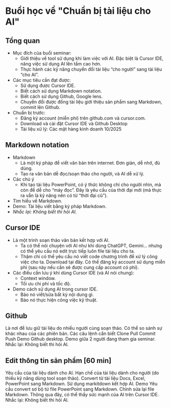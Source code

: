 # Buổi học về "Chuẩn bị tài liệu cho AI"

## Tổng quan

* Mục đích của buổi seminar:
    * Giới thiệu về tool sử dụng khi làm việc với AI. Đặc biệt là Cursor IDE, nâng việc sử dụng AI lên tầm cao hơn.
    * Thực hành các kỹ năng chuyển đổi tài liệu “cho người” sang tài liệu “cho AI”.
* Các mục tiêu cần đạt được:
    * Sử dụng được Cursor IDE.
    * Biết cách sử dụng Markdown notation.
    * Biết cách sử dụng Github, Google lens.
    * Chuyển đổi được đống tài liệu giới thiệu sản phẩm sang Markdown, commit lên Github.
* Chuẩn bị trước:
    * Đăng ký account (miễn phí) trên github.com và cursor.com.
    * Download và cài đặt Cursor IDE và Github Desktop
    * Tài liệu xử lý: Các mặt hàng kinh doanh 10/2025 

## Markdown notation

* Markdown
    * Là một ký pháp để viết văn bản trên internet. Đơn giản, dễ nhớ, đủ dùng.
    * Tạo ra văn bản dễ đọc/soạn thảo cho người, và AI dễ xử lý.
* Các chú ý
    * Khi tạo tài liệu PowerPoint, có ý thức không chỉ cho người nhìn, mà còn để dễ cho “máy đọc”. Đây là yêu cầu của thời đại mới (mà thực ra vẫn là kỹ năng nên có từ “thời đại cũ”).
* Tìm hiểu về Markdown.
* Demo: Tài liệu viết bằng ký pháp Markdown.
* *Nhắc lại: Không biết thì hỏi AI.*

## Cursor IDE

* Là một trình soạn thảo văn bản kết hợp với AI.
    * Ta có thể nói chuyện với AI như khi dùng ChatGPT, Gemini… nhưng có thể yêu cầu nó edit trực tiếp luôn file tài liệu cho ta.
    * Thậm chí có thể yêu cầu nó viết code chương trình để xử lý công việc cho ta.
Download tại đây. Có thể đăng ký account sử dụng miễn phí (sau này nếu cần sẽ được cung cấp account có phí).
* Các điều cần lưu ý khi dùng Cursor IDE (và AI nói chung):
    * Context window.
    * Tối ưu chi phí và tốc độ.
* Demo cách sử dụng AI trong cursor IDE.
    * Bảo nó viết/sửa bất kỳ nội dung gì.
    * Bảo nó thực hiện công việc kỹ thuật.

## Github

Là nơi để lưu giữ tài liệu do nhiều người cùng soạn thảo.
Có thể so sánh sự khác nhau của các phiên bản.
Các câu lệnh cần biết
Clone
Pull
Commit
Push
Demo
Github desktop.
Demo giữa 2 người đang tham gia seminar.
Nhắc lại: Không biết thì hỏi AI.

## Edit thông tin sản phẩm [60 min]

Yêu cầu của tài liệu dành cho AI.
Hạn chế của tài liệu dành cho người (do thiếu kỹ năng dùng tool soạn thảo).
Convert từ tài liệu Docs, Excel, PowerPoint sang Markdown.
Sử dụng markitdown kết hợp AI.
Demo
Yêu cầu convert sơ bộ từ file PowerPoint sang Markdown.
Chỉnh sửa lại file Markdown.
Thông qua đây, có thể thấy sức mạnh của AI trên Cursor IDE.
Nhắc lại: Không biết thì hỏi AI.
